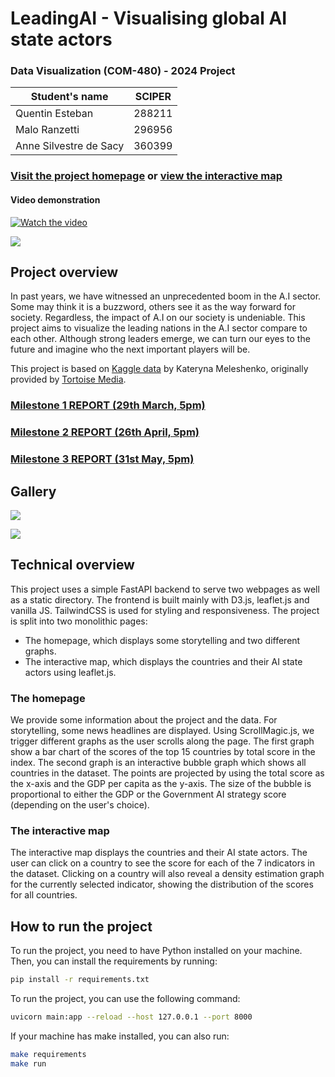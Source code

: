 # LeadingAI - Visualising global AI state actors
### Data Visualization (COM-480) - 2024 Project

| Student's name | SCIPER |
|---|---|
| Quentin Esteban | 288211 |
| Malo Ranzetti | 296956 |
| Anne Silvestre de Sacy| 360399|

### [Visit the project homepage](https://leading-ai.mranzetti.com/) or [view the interactive map](https://leading-ai.mranzetti.com/map)

#### Video demonstration
[![Watch the video](https://drive.google.com/file/d/17VBDksRJooznRQkhCXDOmMXlC8ap4T1a/view?usp=sharing)](https://drive.google.com/file/d/17VBDksRJooznRQkhCXDOmMXlC8ap4T1a/view?usp=sharing)

[<img src='https://github.com/com-480-data-visualization/com-480-project-leadingAI/blob/master/milestone-3/rankings.png?raw=true'>](https://leading-ai.mranzetti.com/)

## Project overview

In past years, we have witnessed an unprecedented boom in the A.I sector. Some may think it is a buzzword, others see it as the way forward for society. Regardless, the impact of A.I on our society is undeniable. This project aims to visualize the leading nations in the A.I sector compare to each other. Although strong leaders emerge, we can turn our eyes to the future and imagine who the next important players will be.

This project is based on [Kaggle data](https://www.kaggle.com/datasets/katerynameleshenko/ai-index) by Kateryna Meleshenko, originally provided by [Tortoise Media](https://www.tortoisemedia.com/intelligence/global-ai/).

### [Milestone 1 REPORT (29th March, 5pm)](milestone-1/Data_Visualization_Milestone_1.pdf)

### [Milestone 2 REPORT (26th April, 5pm)](milestone-2/Data_Visualization_Milestone_2.pdf)

### [Milestone 3 REPORT (31st May, 5pm)](milestone-3/Data_Visualization_Milestone_3.pdf)

## Gallery


[<img src='https://github.com/com-480-data-visualization/com-480-project-leadingAI/blob/master/milestone-3/overview.png?raw=true'>](https://leading-ai.mranzetti.com/)

[<img src='https://github.com/com-480-data-visualization/com-480-project-leadingAI/blob/master/milestone-3/graph2.png?raw=true'>](https://leading-ai.mranzetti.com/)



## Technical overview

This project uses a simple FastAPI backend to serve two webpages as well as a static directory. The frontend is built mainly with D3.js, leaflet.js and vanilla JS. TailwindCSS is used for styling and responsiveness. The project is split into two monolithic pages:
- The homepage, which displays some storytelling and two different graphs.
- The interactive map, which displays the countries and their AI state actors using leaflet.js.

### The homepage
We provide some information about the project and the data. For storytelling, some news headlines are displayed. Using ScrollMagic.js, we trigger different graphs as the user scrolls along the page. The first graph show a bar chart of the scores of the top 15 countries by total score in the index. The second graph is an interactive bubble graph which shows all countries in the dataset. The points are projected by using the total score as the x-axis and the GDP per capita as the y-axis. The size of the bubble is proportional to either the GDP or the Government AI strategy score (depending on the user's choice).

### The interactive map
The interactive map displays the countries and their AI state actors. The user can click on a country to see the score for each of the 7 indicators in the dataset. Clicking on a country will also reveal a density estimation graph for the currently selected indicator, showing the distribution of the scores for all countries.

## How to run the project

To run the project, you need to have Python installed on your machine. 
Then, you can install the requirements by running:
```bash
pip install -r requirements.txt
```

To run the project, you can use the following command:
```bash
uvicorn main:app --reload --host 127.0.0.1 --port 8000
```

If your machine has make installed, you can also run:
```bash
make requirements
make run
```

